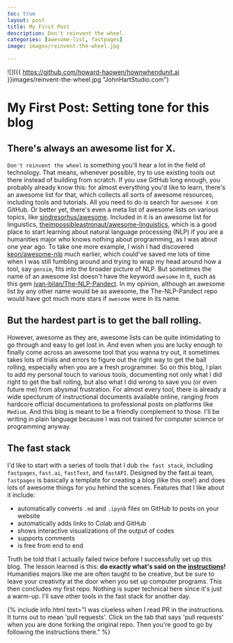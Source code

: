 ```yaml
---
toc: true
layout: post
title: My First Post
description: Don't reinvent the wheel.
categories: [awesome-list, fastpages]
image: images/reinvent-the-wheel.jpg

---
```


![]({{ https://github.com/howard-haowen/hownwhendunit.ai }}images/reinvent-the-wheel.jpg "JohnHartStudio.com")

# My First Post: Setting tone for this blog

## There's always an awesome list for X.

`Don't reinvent the wheel` is something you'll hear a lot in the field of technology. That means, whenever possible, try to use existing tools out there instead of building from scratch. If you use GitHub long enough, you probably already know this: for almost everything you'd like to learn, there's an awesome list for that, which collects all sorts of awesome resources, including tools and tutorials. All you need to do is search for `awesome X` on GitHub. Or better yet, there's even a meta list of awesome lists on various topics, like [sindresorhus/awesome](https://github.com/sindresorhus/awesome). Included in it is an awesome list for linguistics, [theimpossibleastronaut/awesome-linguistics](https://github.com/theimpossibleastronaut/awesome-linguistics), which is a good place to start learning about natural language processing (NLP) if you are a humanities major who knows nothing about programming, as I was about one year ago. To take one more example, I wish I had discovered [keon/awesome-nlp](https://github.com/keon/awesome-nlp) much earlier, which could've saved me lots of time when I was still fumbling around and trying to wrap my head around how a tool, say `gensim`, fits into the broader picture of NLP. But sometimes the name of an awesome list doesn't have the keyword `awesome` in it, such as this gem [ivan-bilan/The-NLP-Pandect](https://github.com/ivan-bilan/The-NLP-Pandect). In my opinion, although an awesome list by any other name would be as awesome, the The-NLP-Pandect repo would have got much more stars if `awesome` were in its name.     

## But the hardest part is to get the ball rolling.

However, awesome as they are, awesome lists can be quite intimidating to go through and easy to get lost in. And even when you are lucky enough to finally come across an awesome tool that you wanna try out, it sometimes takes lots of trials and errors to figure out the right way to get the ball rolling, especially when you are a fresh programmer. So on this blog, I plan to add my personal touch to various tools, documenting not only what I did right to get the ball rolling, but also what I did wrong to save you (or even future me) from abysmal frustration. For almost every tool, there is already a wide specturum of instructional documents available online, ranging from hardcore official documentations to professional posts on platforms like `Medium`. And this blog is meant to be a friendly complement to those. I'll be writing in plain language because I was not trained for computer science or programming anyway. 

## The fast stack

I'd like to start with a series of tools that I dub `the fast stack`, including `fastpages`, `fast.ai`, `fastText`, and `fastAPI`. Designed by the fast.ai team, `fastpages` is basically a  template for creating a blog (like this one!) and does lots of awesome things for you hehind the scenes. Features that I like about it include:

- automatically converts `.md` and `.ipynb` files on GitHub to posts on your website
- automatically adds links to Colab and GitHub
- shows interactive visualizations of the output of codes
- supports comments 
- is free from end to end

Truth be told that I actually failed twice before I successfully set up this blog. The lesson learned is this: **do exactly what's said on the [instructions](https://github.com/fastai/fastpages)!** Humanities majors like me are often taught to be creative, but be sure to leave your creativity at the door when you set up computer programs. This then concludes my first repo. Nothing is super technical here since it's just a warm-up. I'll save other tools in the fast stack for another day. 

{% include info.html text="I was clueless when I read PR in the instructions. It turns out to mean 'pull requests'. Click on the tab that says 'pull requests' when you are done forking the original repo. Then you're good to go by following the instructions there." %}
